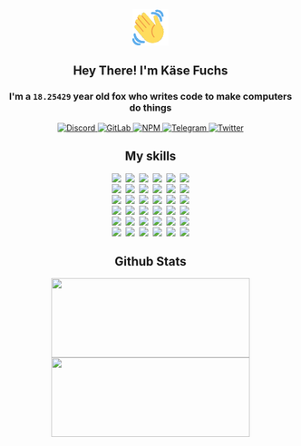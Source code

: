 <div><p align=center><img src=./resources/images/wave.gif width=64px height=64px></p><h2 align=center>Hey There! I'm Käse Fuchs</h2><h3 align=center>I'm a <code>18.25429</code> year old fox who writes code to make computers do things</h3><p align=center><a href=https://discord.com/users/507526681125322772><img alt=Discord src="https://img.shields.io/badge/Discord-5865F2?logo=discord&logoColor=white&style=flat-square#fafafc1600736e2bf4270bee6b7256dc"> </a><a href=https://gitlab.com/kasefuchs><img alt=GitLab src="https://img.shields.io/badge/GitLab-330F63?logo=gitlab&logoColor=white&style=flat-square#fafafc1600736e2bf4270bee6b7256dc"> </a><a href=https://npmjs.com/~kasefuchs><img alt=NPM src="https://img.shields.io/badge/NPM-CB3837?logo=npm&logoColor=white&style=flat-square#fafafc1600736e2bf4270bee6b7256dc"> </a><a href=https://t.me/kasefuchs><img alt=Telegram src="https://img.shields.io/badge/Telegram-2CA5E0?logo=telegram&logoColor=white&style=flat-square#fafafc1600736e2bf4270bee6b7256dc"> </a><a href=https://twitter.com/kasefuchs><img alt=Twitter src="https://img.shields.io/badge/Twitter-1DA1F2?logo=twitter&logoColor=white&style=flat-square#fafafc1600736e2bf4270bee6b7256dc"></a></p><h2 align=center>My skills</h2><p align=center><a href=https://aws.amazon.com/ ><picture><source srcset="https://skillicons.dev/icons?i=aws&theme=dark#fafafc1600736e2bf4270bee6b7256dc" media="(prefers-color-scheme: dark)"><source srcset="https://skillicons.dev/icons?i=aws&theme=light#fafafc1600736e2bf4270bee6b7256dc" media="(prefers-color-scheme: light), (prefers-color-scheme: no-preference)"><img src="https://skillicons.dev/icons?i=aws&theme=light#fafafc1600736e2bf4270bee6b7256dc"></picture></a>&nbsp;&nbsp;<a href=https://en.wikipedia.org/wiki/Bash_(Unix_shell)><picture><source srcset="https://skillicons.dev/icons?i=bash&theme=dark#fafafc1600736e2bf4270bee6b7256dc" media="(prefers-color-scheme: dark)"><source srcset="https://skillicons.dev/icons?i=bash&theme=light#fafafc1600736e2bf4270bee6b7256dc" media="(prefers-color-scheme: light), (prefers-color-scheme: no-preference)"><img src="https://skillicons.dev/icons?i=bash&theme=light#fafafc1600736e2bf4270bee6b7256dc"></picture></a>&nbsp;&nbsp;<a href=https://discord.com/developers/docs><picture><source srcset="https://skillicons.dev/icons?i=bots&theme=dark#fafafc1600736e2bf4270bee6b7256dc" media="(prefers-color-scheme: dark)"><source srcset="https://skillicons.dev/icons?i=bots&theme=light#fafafc1600736e2bf4270bee6b7256dc" media="(prefers-color-scheme: light), (prefers-color-scheme: no-preference)"><img src="https://skillicons.dev/icons?i=bots&theme=light#fafafc1600736e2bf4270bee6b7256dc"></picture></a>&nbsp;&nbsp;<a href=https://www.cloudflare.com/ ><picture><source srcset="https://skillicons.dev/icons?i=cloudflare&theme=dark#fafafc1600736e2bf4270bee6b7256dc" media="(prefers-color-scheme: dark)"><source srcset="https://skillicons.dev/icons?i=cloudflare&theme=light#fafafc1600736e2bf4270bee6b7256dc" media="(prefers-color-scheme: light), (prefers-color-scheme: no-preference)"><img src="https://skillicons.dev/icons?i=cloudflare&theme=light#fafafc1600736e2bf4270bee6b7256dc"></picture></a>&nbsp;&nbsp;<a href=https://en.wikipedia.org/wiki/CSS><picture><source srcset="https://skillicons.dev/icons?i=css&theme=dark#fafafc1600736e2bf4270bee6b7256dc" media="(prefers-color-scheme: dark)"><source srcset="https://skillicons.dev/icons?i=css&theme=light#fafafc1600736e2bf4270bee6b7256dc" media="(prefers-color-scheme: light), (prefers-color-scheme: no-preference)"><img src="https://skillicons.dev/icons?i=css&theme=light#fafafc1600736e2bf4270bee6b7256dc"></picture></a>&nbsp;&nbsp;<a href=https://www.docker.com/ ><picture><source srcset="https://skillicons.dev/icons?i=docker&theme=dark#fafafc1600736e2bf4270bee6b7256dc" media="(prefers-color-scheme: dark)"><source srcset="https://skillicons.dev/icons?i=docker&theme=light#fafafc1600736e2bf4270bee6b7256dc" media="(prefers-color-scheme: light), (prefers-color-scheme: no-preference)"><img src="https://skillicons.dev/icons?i=docker&theme=light#fafafc1600736e2bf4270bee6b7256dc"></picture></a><br><a href=https://www.electronjs.org/ ><picture><source srcset="https://skillicons.dev/icons?i=electron&theme=dark#fafafc1600736e2bf4270bee6b7256dc" media="(prefers-color-scheme: dark)"><source srcset="https://skillicons.dev/icons?i=electron&theme=light#fafafc1600736e2bf4270bee6b7256dc" media="(prefers-color-scheme: light), (prefers-color-scheme: no-preference)"><img src="https://skillicons.dev/icons?i=electron&theme=light#fafafc1600736e2bf4270bee6b7256dc"></picture></a>&nbsp;&nbsp;<a href=https://expressjs.com/ ><picture><source srcset="https://skillicons.dev/icons?i=express&theme=dark#fafafc1600736e2bf4270bee6b7256dc" media="(prefers-color-scheme: dark)"><source srcset="https://skillicons.dev/icons?i=express&theme=light#fafafc1600736e2bf4270bee6b7256dc" media="(prefers-color-scheme: light), (prefers-color-scheme: no-preference)"><img src="https://skillicons.dev/icons?i=express&theme=light#fafafc1600736e2bf4270bee6b7256dc"></picture></a>&nbsp;&nbsp;<a href=https://www.figma.com/ ><picture><source srcset="https://skillicons.dev/icons?i=figma&theme=dark#fafafc1600736e2bf4270bee6b7256dc" media="(prefers-color-scheme: dark)"><source srcset="https://skillicons.dev/icons?i=figma&theme=light#fafafc1600736e2bf4270bee6b7256dc" media="(prefers-color-scheme: light), (prefers-color-scheme: no-preference)"><img src="https://skillicons.dev/icons?i=figma&theme=light#fafafc1600736e2bf4270bee6b7256dc"></picture></a>&nbsp;&nbsp;<a href=https://firebase.google.com/ ><picture><source srcset="https://skillicons.dev/icons?i=firebase&theme=dark#fafafc1600736e2bf4270bee6b7256dc" media="(prefers-color-scheme: dark)"><source srcset="https://skillicons.dev/icons?i=firebase&theme=light#fafafc1600736e2bf4270bee6b7256dc" media="(prefers-color-scheme: light), (prefers-color-scheme: no-preference)"><img src="https://skillicons.dev/icons?i=firebase&theme=light#fafafc1600736e2bf4270bee6b7256dc"></picture></a>&nbsp;&nbsp;<a href=https://flask.palletsprojects.com/ ><picture><source srcset="https://skillicons.dev/icons?i=flask&theme=dark#fafafc1600736e2bf4270bee6b7256dc" media="(prefers-color-scheme: dark)"><source srcset="https://skillicons.dev/icons?i=flask&theme=light#fafafc1600736e2bf4270bee6b7256dc" media="(prefers-color-scheme: light), (prefers-color-scheme: no-preference)"><img src="https://skillicons.dev/icons?i=flask&theme=light#fafafc1600736e2bf4270bee6b7256dc"></picture></a>&nbsp;&nbsp;<a href=https://cloud.google.com/ ><picture><source srcset="https://skillicons.dev/icons?i=gcp&theme=dark#fafafc1600736e2bf4270bee6b7256dc" media="(prefers-color-scheme: dark)"><source srcset="https://skillicons.dev/icons?i=gcp&theme=light#fafafc1600736e2bf4270bee6b7256dc" media="(prefers-color-scheme: light), (prefers-color-scheme: no-preference)"><img src="https://skillicons.dev/icons?i=gcp&theme=light#fafafc1600736e2bf4270bee6b7256dc"></picture></a><br><a href=https://git-scm.com/ ><picture><source srcset="https://skillicons.dev/icons?i=git&theme=dark#fafafc1600736e2bf4270bee6b7256dc" media="(prefers-color-scheme: dark)"><source srcset="https://skillicons.dev/icons?i=git&theme=light#fafafc1600736e2bf4270bee6b7256dc" media="(prefers-color-scheme: light), (prefers-color-scheme: no-preference)"><img src="https://skillicons.dev/icons?i=git&theme=light#fafafc1600736e2bf4270bee6b7256dc"></picture></a>&nbsp;&nbsp;<a href=https://github.com/ ><picture><source srcset="https://skillicons.dev/icons?i=github&theme=dark#fafafc1600736e2bf4270bee6b7256dc" media="(prefers-color-scheme: dark)"><source srcset="https://skillicons.dev/icons?i=github&theme=light#fafafc1600736e2bf4270bee6b7256dc" media="(prefers-color-scheme: light), (prefers-color-scheme: no-preference)"><img src="https://skillicons.dev/icons?i=github&theme=light#fafafc1600736e2bf4270bee6b7256dc"></picture></a>&nbsp;&nbsp;<a href=https://gitlab.com/ ><picture><source srcset="https://skillicons.dev/icons?i=gitlab&theme=dark#fafafc1600736e2bf4270bee6b7256dc" media="(prefers-color-scheme: dark)"><source srcset="https://skillicons.dev/icons?i=gitlab&theme=light#fafafc1600736e2bf4270bee6b7256dc" media="(prefers-color-scheme: light), (prefers-color-scheme: no-preference)"><img src="https://skillicons.dev/icons?i=gitlab&theme=light#fafafc1600736e2bf4270bee6b7256dc"></picture></a>&nbsp;&nbsp;<a href=https://www.heroku.com/ ><picture><source srcset="https://skillicons.dev/icons?i=heroku&theme=dark#fafafc1600736e2bf4270bee6b7256dc" media="(prefers-color-scheme: dark)"><source srcset="https://skillicons.dev/icons?i=heroku&theme=light#fafafc1600736e2bf4270bee6b7256dc" media="(prefers-color-scheme: light), (prefers-color-scheme: no-preference)"><img src="https://skillicons.dev/icons?i=heroku&theme=light#fafafc1600736e2bf4270bee6b7256dc"></picture></a>&nbsp;&nbsp;<a href=https://en.wikipedia.org/wiki/HTML><picture><source srcset="https://skillicons.dev/icons?i=html&theme=dark#fafafc1600736e2bf4270bee6b7256dc" media="(prefers-color-scheme: dark)"><source srcset="https://skillicons.dev/icons?i=html&theme=light#fafafc1600736e2bf4270bee6b7256dc" media="(prefers-color-scheme: light), (prefers-color-scheme: no-preference)"><img src="https://skillicons.dev/icons?i=html&theme=light#fafafc1600736e2bf4270bee6b7256dc"></picture></a>&nbsp;&nbsp;<a href=https://en.wikipedia.org/wiki/JavaScript><picture><source srcset="https://skillicons.dev/icons?i=js&theme=dark#fafafc1600736e2bf4270bee6b7256dc" media="(prefers-color-scheme: dark)"><source srcset="https://skillicons.dev/icons?i=js&theme=light#fafafc1600736e2bf4270bee6b7256dc" media="(prefers-color-scheme: light), (prefers-color-scheme: no-preference)"><img src="https://skillicons.dev/icons?i=js&theme=light#fafafc1600736e2bf4270bee6b7256dc"></picture></a><br><a href=https://en.wikipedia.org/wiki/Linux><picture><source srcset="https://skillicons.dev/icons?i=linux&theme=dark#fafafc1600736e2bf4270bee6b7256dc" media="(prefers-color-scheme: dark)"><source srcset="https://skillicons.dev/icons?i=linux&theme=light#fafafc1600736e2bf4270bee6b7256dc" media="(prefers-color-scheme: light), (prefers-color-scheme: no-preference)"><img src="https://skillicons.dev/icons?i=linux&theme=light#fafafc1600736e2bf4270bee6b7256dc"></picture></a>&nbsp;&nbsp;<a href=https://mui.com/ ><picture><source srcset="https://skillicons.dev/icons?i=materialui&theme=dark#fafafc1600736e2bf4270bee6b7256dc" media="(prefers-color-scheme: dark)"><source srcset="https://skillicons.dev/icons?i=materialui&theme=light#fafafc1600736e2bf4270bee6b7256dc" media="(prefers-color-scheme: light), (prefers-color-scheme: no-preference)"><img src="https://skillicons.dev/icons?i=materialui&theme=light#fafafc1600736e2bf4270bee6b7256dc"></picture></a>&nbsp;&nbsp;<a href=https://en.wikipedia.org/wiki/Markdown><picture><source srcset="https://skillicons.dev/icons?i=md&theme=dark#fafafc1600736e2bf4270bee6b7256dc" media="(prefers-color-scheme: dark)"><source srcset="https://skillicons.dev/icons?i=md&theme=light#fafafc1600736e2bf4270bee6b7256dc" media="(prefers-color-scheme: light), (prefers-color-scheme: no-preference)"><img src="https://skillicons.dev/icons?i=md&theme=light#fafafc1600736e2bf4270bee6b7256dc"></picture></a>&nbsp;&nbsp;<a href=https://www.mongodb.com/ ><picture><source srcset="https://skillicons.dev/icons?i=mongodb&theme=dark#fafafc1600736e2bf4270bee6b7256dc" media="(prefers-color-scheme: dark)"><source srcset="https://skillicons.dev/icons?i=mongodb&theme=light#fafafc1600736e2bf4270bee6b7256dc" media="(prefers-color-scheme: light), (prefers-color-scheme: no-preference)"><img src="https://skillicons.dev/icons?i=mongodb&theme=light#fafafc1600736e2bf4270bee6b7256dc"></picture></a>&nbsp;&nbsp;<a href=https://www.mysql.com/ ><picture><source srcset="https://skillicons.dev/icons?i=mysql&theme=dark#fafafc1600736e2bf4270bee6b7256dc" media="(prefers-color-scheme: dark)"><source srcset="https://skillicons.dev/icons?i=mysql&theme=light#fafafc1600736e2bf4270bee6b7256dc" media="(prefers-color-scheme: light), (prefers-color-scheme: no-preference)"><img src="https://skillicons.dev/icons?i=mysql&theme=light#fafafc1600736e2bf4270bee6b7256dc"></picture></a>&nbsp;&nbsp;<a href=https://nextjs.org/ ><picture><source srcset="https://skillicons.dev/icons?i=nextjs&theme=dark#fafafc1600736e2bf4270bee6b7256dc" media="(prefers-color-scheme: dark)"><source srcset="https://skillicons.dev/icons?i=nextjs&theme=light#fafafc1600736e2bf4270bee6b7256dc" media="(prefers-color-scheme: light), (prefers-color-scheme: no-preference)"><img src="https://skillicons.dev/icons?i=nextjs&theme=light#fafafc1600736e2bf4270bee6b7256dc"></picture></a><br><a href=https://nodejs.org/en/ ><picture><source srcset="https://skillicons.dev/icons?i=nodejs&theme=dark#fafafc1600736e2bf4270bee6b7256dc" media="(prefers-color-scheme: dark)"><source srcset="https://skillicons.dev/icons?i=nodejs&theme=light#fafafc1600736e2bf4270bee6b7256dc" media="(prefers-color-scheme: light), (prefers-color-scheme: no-preference)"><img src="https://skillicons.dev/icons?i=nodejs&theme=light#fafafc1600736e2bf4270bee6b7256dc"></picture></a>&nbsp;&nbsp;<a href=https://www.postgresql.org/ ><picture><source srcset="https://skillicons.dev/icons?i=postgres&theme=dark#fafafc1600736e2bf4270bee6b7256dc" media="(prefers-color-scheme: dark)"><source srcset="https://skillicons.dev/icons?i=postgres&theme=light#fafafc1600736e2bf4270bee6b7256dc" media="(prefers-color-scheme: light), (prefers-color-scheme: no-preference)"><img src="https://skillicons.dev/icons?i=postgres&theme=light#fafafc1600736e2bf4270bee6b7256dc"></picture></a>&nbsp;&nbsp;<a href=https://learn.microsoft.com/en-us/powershell/ ><picture><source srcset="https://skillicons.dev/icons?i=powershell&theme=dark#fafafc1600736e2bf4270bee6b7256dc" media="(prefers-color-scheme: dark)"><source srcset="https://skillicons.dev/icons?i=powershell&theme=light#fafafc1600736e2bf4270bee6b7256dc" media="(prefers-color-scheme: light), (prefers-color-scheme: no-preference)"><img src="https://skillicons.dev/icons?i=powershell&theme=light#fafafc1600736e2bf4270bee6b7256dc"></picture></a>&nbsp;&nbsp;<a href=https://www.python.org/ ><picture><source srcset="https://skillicons.dev/icons?i=py&theme=dark#fafafc1600736e2bf4270bee6b7256dc" media="(prefers-color-scheme: dark)"><source srcset="https://skillicons.dev/icons?i=py&theme=light#fafafc1600736e2bf4270bee6b7256dc" media="(prefers-color-scheme: light), (prefers-color-scheme: no-preference)"><img src="https://skillicons.dev/icons?i=py&theme=light#fafafc1600736e2bf4270bee6b7256dc"></picture></a>&nbsp;&nbsp;<a href=https://www.raspberrypi.org/ ><picture><source srcset="https://skillicons.dev/icons?i=raspberrypi&theme=dark#fafafc1600736e2bf4270bee6b7256dc" media="(prefers-color-scheme: dark)"><source srcset="https://skillicons.dev/icons?i=raspberrypi&theme=light#fafafc1600736e2bf4270bee6b7256dc" media="(prefers-color-scheme: light), (prefers-color-scheme: no-preference)"><img src="https://skillicons.dev/icons?i=raspberrypi&theme=light#fafafc1600736e2bf4270bee6b7256dc"></picture></a>&nbsp;&nbsp;<a href=https://reactjs.org/ ><picture><source srcset="https://skillicons.dev/icons?i=react&theme=dark#fafafc1600736e2bf4270bee6b7256dc" media="(prefers-color-scheme: dark)"><source srcset="https://skillicons.dev/icons?i=react&theme=light#fafafc1600736e2bf4270bee6b7256dc" media="(prefers-color-scheme: light), (prefers-color-scheme: no-preference)"><img src="https://skillicons.dev/icons?i=react&theme=light#fafafc1600736e2bf4270bee6b7256dc"></picture></a><br><a href=https://redux.js.org/ ><picture><source srcset="https://skillicons.dev/icons?i=redux&theme=dark#fafafc1600736e2bf4270bee6b7256dc" media="(prefers-color-scheme: dark)"><source srcset="https://skillicons.dev/icons?i=redux&theme=light#fafafc1600736e2bf4270bee6b7256dc" media="(prefers-color-scheme: light), (prefers-color-scheme: no-preference)"><img src="https://skillicons.dev/icons?i=redux&theme=light#fafafc1600736e2bf4270bee6b7256dc"></picture></a>&nbsp;&nbsp;<a href=https://en.wikipedia.org/wiki/Regular_expression><picture><source srcset="https://skillicons.dev/icons?i=regex&theme=dark#fafafc1600736e2bf4270bee6b7256dc" media="(prefers-color-scheme: dark)"><source srcset="https://skillicons.dev/icons?i=regex&theme=light#fafafc1600736e2bf4270bee6b7256dc" media="(prefers-color-scheme: light), (prefers-color-scheme: no-preference)"><img src="https://skillicons.dev/icons?i=regex&theme=light#fafafc1600736e2bf4270bee6b7256dc"></picture></a>&nbsp;&nbsp;<a href=https://en.wikipedia.org/wiki/Sass_(stylesheet_language)><picture><source srcset="https://skillicons.dev/icons?i=sass&theme=dark#fafafc1600736e2bf4270bee6b7256dc" media="(prefers-color-scheme: dark)"><source srcset="https://skillicons.dev/icons?i=sass&theme=light#fafafc1600736e2bf4270bee6b7256dc" media="(prefers-color-scheme: light), (prefers-color-scheme: no-preference)"><img src="https://skillicons.dev/icons?i=sass&theme=light#fafafc1600736e2bf4270bee6b7256dc"></picture></a>&nbsp;&nbsp;<a href=https://www.typescriptlang.org/ ><picture><source srcset="https://skillicons.dev/icons?i=ts&theme=dark#fafafc1600736e2bf4270bee6b7256dc" media="(prefers-color-scheme: dark)"><source srcset="https://skillicons.dev/icons?i=ts&theme=light#fafafc1600736e2bf4270bee6b7256dc" media="(prefers-color-scheme: light), (prefers-color-scheme: no-preference)"><img src="https://skillicons.dev/icons?i=ts&theme=light#fafafc1600736e2bf4270bee6b7256dc"></picture></a>&nbsp;&nbsp;<a href=https://unity.com/ ><picture><source srcset="https://skillicons.dev/icons?i=unity&theme=dark#fafafc1600736e2bf4270bee6b7256dc" media="(prefers-color-scheme: dark)"><source srcset="https://skillicons.dev/icons?i=unity&theme=light#fafafc1600736e2bf4270bee6b7256dc" media="(prefers-color-scheme: light), (prefers-color-scheme: no-preference)"><img src="https://skillicons.dev/icons?i=unity&theme=light#fafafc1600736e2bf4270bee6b7256dc"></picture></a>&nbsp;&nbsp;<a href=https://workers.cloudflare.com/ ><picture><source srcset="https://skillicons.dev/icons?i=workers&theme=dark#fafafc1600736e2bf4270bee6b7256dc" media="(prefers-color-scheme: dark)"><source srcset="https://skillicons.dev/icons?i=workers&theme=light#fafafc1600736e2bf4270bee6b7256dc" media="(prefers-color-scheme: light), (prefers-color-scheme: no-preference)"><img src="https://skillicons.dev/icons?i=workers&theme=light#fafafc1600736e2bf4270bee6b7256dc"></picture></a><br></p><h2 align=center>Github Stats</h2><p align=center><picture><source srcset="https://github-readme-stats-kasefuchs.vercel.app/api/?count_private=true&hide_border=true&hide_rank=true&line_height=20&hide_title=true&username=Kasefuchs&theme=dark#fafafc1600736e2bf4270bee6b7256dc" media="(prefers-color-scheme: dark)"><source srcset="https://github-readme-stats-kasefuchs.vercel.app/api/?count_private=true&hide_border=true&hide_rank=true&line_height=20&hide_title=true&username=Kasefuchs&theme=light#fafafc1600736e2bf4270bee6b7256dc" media="(prefers-color-scheme: light), (prefers-color-scheme: no-preference)"><img align=middle width=350 height=140 src="https://github-readme-stats-kasefuchs.vercel.app/api/?count_private=true&hide_border=true&hide_rank=true&line_height=20&hide_title=true&username=Kasefuchs&theme=light#fafafc1600736e2bf4270bee6b7256dc"></picture><picture><source srcset="https://github-readme-stats-kasefuchs.vercel.app/api/top-langs/?count_private=true&hide_border=true&layout=compact&username=Kasefuchs&theme=dark#fafafc1600736e2bf4270bee6b7256dc" media="(prefers-color-scheme: dark)"><source srcset="https://github-readme-stats-kasefuchs.vercel.app/api/top-langs/?count_private=true&hide_border=true&layout=compact&username=Kasefuchs&theme=light#fafafc1600736e2bf4270bee6b7256dc" media="(prefers-color-scheme: light), (prefers-color-scheme: no-preference)"><img align=middle width=350 height=140 src="https://github-readme-stats-kasefuchs.vercel.app/api/top-langs/?count_private=true&hide_border=true&layout=compact&username=Kasefuchs&theme=light#fafafc1600736e2bf4270bee6b7256dc"></picture></p><img src="https://hit.yhype.me/github/profile?user_id=64592097#fafafc1600736e2bf4270bee6b7256dc" alt=""></div>